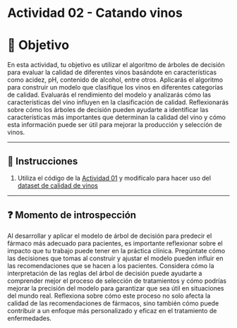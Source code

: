 # **Actividad 02 - Catando vinos**

# 🎯 **Objetivo**
En esta actividad, tu objetivo es utilizar el algoritmo de árboles de decisión para evaluar la calidad de diferentes vinos basándote en características como acidez, pH, contenido de alcohol, entre otros. Aplicarás el algoritmo para construir un modelo que clasifique los vinos en diferentes categorías de calidad. Evaluarás el rendimiento del modelo y analizarás cómo las características del vino influyen en la clasificación de calidad. Reflexionarás sobre cómo los árboles de decisión pueden ayudarte a identificar las características más importantes que determinan la calidad del vino y cómo esta información puede ser útil para mejorar la producción y selección de vinos.

---

## 📑 Instrucciones
1.	Utiliza el código de la [Actividad 01](https://github.com/beduExpert/Machine-Learning-2024/blob/main/Sesi%C3%B3n-02/Actividad-01/Actividad%2001%20-%20Decision%20Tree%20-%20F%C3%A1rmacos.ipynb) y modifícalo para hacer uso del [dataset de calidad de vinos](https://www.kaggle.com/datasets/uciml/red-wine-quality-cortez-et-al-2009)

---

## ❓ **Momento de introspección**

Al desarrollar y aplicar el modelo de árbol de decisión para predecir el fármaco más adecuado para pacientes, es importante reflexionar sobre el impacto que tu trabajo puede tener en la práctica clínica. Pregúntate cómo las decisiones que tomas al construir y ajustar el modelo pueden influir en las recomendaciones que se hacen a los pacientes. Considera cómo la interpretación de las reglas del árbol de decisión puede ayudarte a comprender mejor el proceso de selección de tratamientos y cómo podrías mejorar la precisión del modelo para garantizar que sea útil en situaciones del mundo real. Reflexiona sobre cómo este proceso no solo afecta la calidad de las recomendaciones de fármacos, sino también cómo puede contribuir a un enfoque más personalizado y eficaz en el tratamiento de enfermedades.




